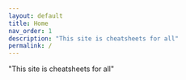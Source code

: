 ```yaml
---
layout: default
title: Home
nav_order: 1
description: "This site is cheatsheets for all"
permalink: /
---
```

"This site is cheatsheets for all"
